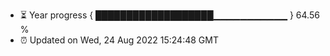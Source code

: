 - ⏳ Year progress { ███████████████████▁▁▁▁▁▁▁▁▁▁▁ } 64.56 %
- ⏰ Updated on Wed, 24 Aug 2022 15:24:48 GMT

